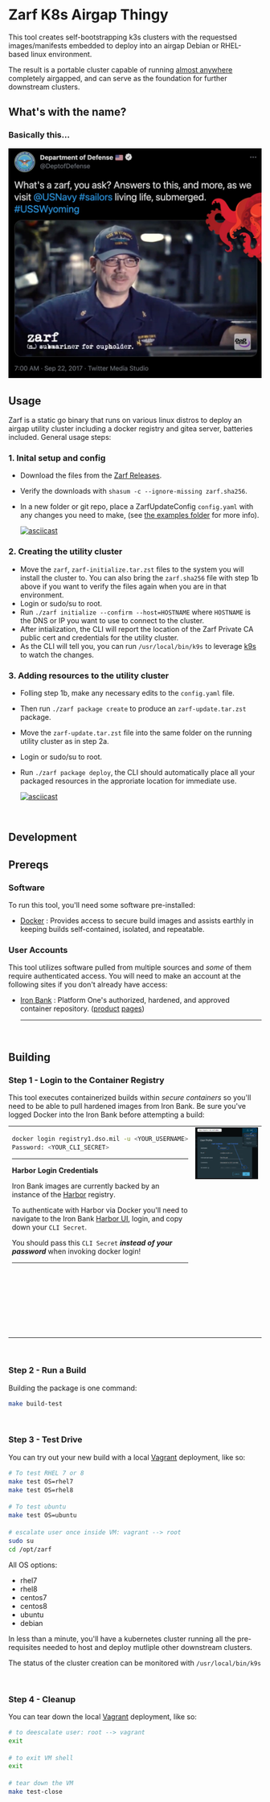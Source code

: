 # Zarf K8s Airgap Thingy

This tool creates self-bootstrapping k3s clusters with the requestsed images/manifests embedded to deploy into an airgap Debian or RHEL-based linux environment.  

The result is a portable cluster capable of running [almost anywhere](https://k3s.io/) completely airgapped, and can serve as the foundation for further downstream clusters.

## What's with the name?
### Basically this...
![zarf definition](.images/zarf-dod.jpg)

## Usage
Zarf is a static go binary that runs on various linux distros to deploy an airgap utility cluster including a docker registry and gitea server, batteries included.  General usage steps:

### 1. Inital setup and config
- Download the files from the [Zarf Releases](https://repo1.dso.mil/platform-one/big-bang/apps/product-tools/zarf/-/releases).
- Verify the downloads with `shasum -c --ignore-missing zarf.sha256`.
- In a new folder or git repo, place a ZarfUpdateConfig `config.yaml` with any changes you need to make, (see [the examples folder](examples) for more info).

  [![asciicast](https://asciinema.org/a/422834.svg)](https://asciinema.org/a/422834)
### 2. Creating the utility cluster
- Move the `zarf`, `zarf-initialize.tar.zst` files to the system you will install the cluster to.  You can also bring the `zarf.sha256` file with step 1b above if you want to verify the files again when you are in that environment.
- Login or sudo/su to root.
- Run `./zarf initialize --confirm --host=HOSTNAME` where `HOSTNAME` is the DNS or IP you want to use to connect to the cluster.
- After intialization, the CLI will report the location of the Zarf Private CA public cert and credentials for the utility cluster.
- As the CLI will tell you, you can run `/usr/local/bin/k9s` to leverage [k9s](https://k9scli.io/) to watch the changes.

### 3. Adding resources to the utility cluster 
- Folling step 1b, make any necessary edits to the `config.yaml` file.
- Then run `./zarf package create` to produce an `zarf-update.tar.zst` package.
- Move the `zarf-update.tar.zst` file into the same folder on the running utility cluster as in step 2a.
- Login or sudo/su to root.
- Run `./zarf package deploy`, the CLI should automatically place all your packaged resources in the approriate location for immediate use.

  [![asciicast](https://asciinema.org/a/423449.svg)](https://asciinema.org/a/423449)

&nbsp;
## Development

## Prereqs

### Software
To run this tool, you'll need some software pre-installed:

- [Docker](https://www.docker.com/products/docker-desktop) : Provides access to secure build images and assists earthly in keeping builds self-contained, isolated, and repeatable.

### User Accounts
This tool utilizes software pulled from multiple sources and _some_ of them require authenticated access.  You will need to make an account at the following sites if you don't already have access:

- [Iron Bank](https://registry1.dso.mil/) : Platform One's authorized, hardened, and approved container repository. ([product](https://p1.dso.mil/#/products/iron-bank/) [pages](https://ironbank.dso.mil/))

  ---

&nbsp;

## Building

### Step 1 - Login to the Container Registry

This tool executes containerized builds within _secure containers_ so you'll need to be able to pull hardened images from Iron Bank.  Be sure you've logged Docker into the Iron Bank before attempting a build:

<table>
<tr valign="top">
<td>
<div>

```sh
docker login registry1.dso.mil -u <YOUR_USERNAME>
Password: <YOUR_CLI_SECRET>
```

</div>
<div>

---

**Harbor Login Credentials**

Iron Bank images are currently backed by an instance of the [Harbor](https://goharbor.io) registry.

To authenticate with Harbor via Docker you'll need to navigate to the Iron Bank [Harbor UI](https://registry1.dso.mil/harbor), login, and copy down your `CLI Secret`.

You should pass this `CLI Secret` **_instead of your password_** when invoking docker login!

---

</div>
</td>
<td width="503" height="415">
  <img src=".images/harbor-credentials.png">
</td>
</tr>
</table>

&nbsp;

### Step 2 - Run a Build

Building the package is one command:

```sh
make build-test
```

&nbsp;

### Step 3 - Test Drive

You can try out your new build with a local [Vagrant](https://www.vagrantup.com/) deployment, like so:

```bash
# To test RHEL 7 or 8
make test OS=rhel7
make test OS=rhel8

# To test ubuntu
make test OS=ubuntu

# escalate user once inside VM: vagrant --> root
sudo su
cd /opt/zarf
```

All OS options:
- rhel7
- rhel8
- centos7
- centos8
- ubuntu
- debian 

In less than a minute, you'll have a kubernetes cluster running all the pre-requisites needed to host and deploy mutliple other downstream clusters.

The status of the cluster creation can be monitored with `/usr/local/bin/k9s`

&nbsp;

### Step 4 - Cleanup

You can tear down the local [Vagrant](https://www.vagrantup.com/) deployment, like so:

```bash
# to deescalate user: root --> vagrant
exit

# to exit VM shell
exit

# tear down the VM
make test-close
```
